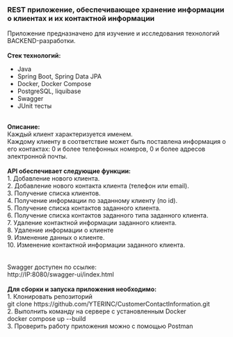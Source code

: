 <h3>REST приложение, обеспечивающее хранение информации о клиентах и их контактной информации </h3>

Приложение предназначено для изучение и исследования технологий BACKEND-разработки.
<br>
<br>
<b>Стек технологий: </b>
- Java <br>
- Spring Boot, Spring Data JPA<br>
- Docker, Docker Compose<br>
- PostgreSQL, liquibase<br>
- Swagger<br>
- JUnit тесты<br>
<br>
<b>Описание:</b>
<br>
Каждый клиент характеризуется именем. <br>
Каждому клиенту в соответствие может быть поставлена информация о его контактах: 0 и более телефонных номеров, 0 и более адресов электронной почты.
<br>
<br>
<b>API обеспечивает следующие функции:</b> <br>
1. Добавление нового клиента.<br>
2. Добавление нового контакта клиента (телефон или email).<br>
3. Получение списка клиентов.<br>
4. Получение информации по заданному клиенту (по id).<br>
5. Получение списка контактов заданного клиента.<br>
6. Получение списка контактов заданного типа заданного клиента.<br>
7. Удаление контактной информации заданного клиента.<br>
8. Удаление информации о клиенте<br>
9. Изменение данных о клиенте.<br>
10. Изменение контактной информации заданного клиента.<br>
<br>
<br>
Swagger доступен по ссылке:<br>
http://IP:8080/swagger-ui/index.html
<br>
<br>
<b>Для сборки и запуска приложения необходимо:</b> <br>
1. Клонировать репозиторий<br>
   git clone https://github.com/YTERINC/CustomerContactInformation.git<br>
2. Выполнить команду на сервере с установленным Docker<br>
   docker compose up --build<br>
3. Проверить работу приложения можно с помощью Postman
